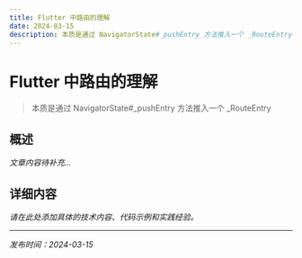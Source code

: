 ```yaml
---
title: Flutter 中路由的理解
date: 2024-03-15
description: 本质是通过 NavigatorState#_pushEntry 方法推入一个 _RouteEntry
---
```


# Flutter 中路由的理解

> 本质是通过 NavigatorState#_pushEntry 方法推入一个 _RouteEntry

## 概述

*文章内容待补充...*

## 详细内容

*请在此处添加具体的技术内容、代码示例和实践经验。*

---

*发布时间：2024-03-15*
